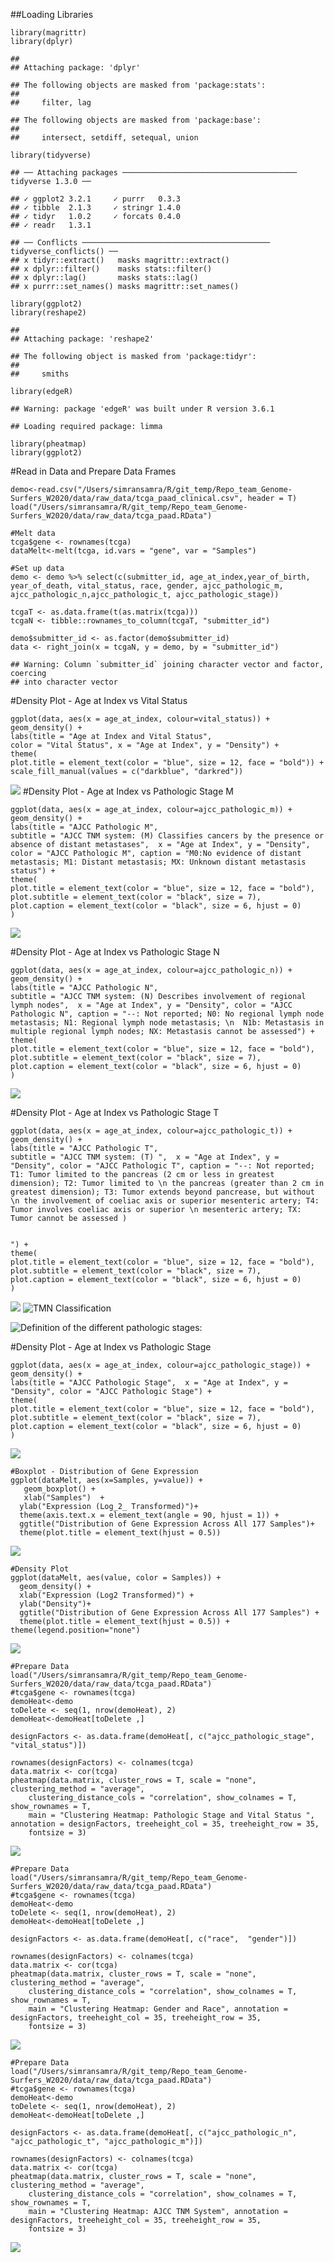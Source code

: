 \#\#Loading Libraries

    library(magrittr)
    library(dplyr)

    ## 
    ## Attaching package: 'dplyr'

    ## The following objects are masked from 'package:stats':
    ## 
    ##     filter, lag

    ## The following objects are masked from 'package:base':
    ## 
    ##     intersect, setdiff, setequal, union

    library(tidyverse)

    ## ── Attaching packages ─────────────────────────────────────── tidyverse 1.3.0 ──

    ## ✓ ggplot2 3.2.1     ✓ purrr   0.3.3
    ## ✓ tibble  2.1.3     ✓ stringr 1.4.0
    ## ✓ tidyr   1.0.2     ✓ forcats 0.4.0
    ## ✓ readr   1.3.1

    ## ── Conflicts ────────────────────────────────────────── tidyverse_conflicts() ──
    ## x tidyr::extract()   masks magrittr::extract()
    ## x dplyr::filter()    masks stats::filter()
    ## x dplyr::lag()       masks stats::lag()
    ## x purrr::set_names() masks magrittr::set_names()

    library(ggplot2)
    library(reshape2)

    ## 
    ## Attaching package: 'reshape2'

    ## The following object is masked from 'package:tidyr':
    ## 
    ##     smiths

    library(edgeR)

    ## Warning: package 'edgeR' was built under R version 3.6.1

    ## Loading required package: limma

    library(pheatmap)
    library(ggplot2)

\#Read in Data and Prepare Data Frames

    demo<-read.csv("/Users/simransamra/R/git_temp/Repo_team_Genome-Surfers_W2020/data/raw_data/tcga_paad_clinical.csv", header = T)
    load("/Users/simransamra/R/git_temp/Repo_team_Genome-Surfers_W2020/data/raw_data/tcga_paad.RData")

    #Melt data
    tcga$gene <- rownames(tcga)
    dataMelt<-melt(tcga, id.vars = "gene", var = "Samples")

    #Set up data
    demo <- demo %>% select(c(submitter_id, age_at_index,year_of_birth, year_of_death, vital_status, race, gender, ajcc_pathologic_m, ajcc_pathologic_n,ajcc_pathologic_t, ajcc_pathologic_stage))

    tcgaT <- as.data.frame(t(as.matrix(tcga)))
    tcgaN <- tibble::rownames_to_column(tcgaT, "submitter_id")

    demo$submitter_id <- as.factor(demo$submitter_id)
    data <- right_join(x = tcgaN, y = demo, by = "submitter_id")

    ## Warning: Column `submitter_id` joining character vector and factor, coercing
    ## into character vector

\#Density Plot - Age at Index vs Vital Status

    ggplot(data, aes(x = age_at_index, colour=vital_status)) + 
    geom_density() +
    labs(title = "Age at Index and Vital Status",
    color = "Vital Status", x = "Age at Index", y = "Density") +
    theme(
    plot.title = element_text(color = "blue", size = 12, face = "bold")) +
    scale_fill_manual(values = c("darkblue", "darkred"))

![](Simran-_files/figure-markdown_strict/fig1-1.png) \#Density Plot -
Age at Index vs Pathologic Stage M

    ggplot(data, aes(x = age_at_index, colour=ajcc_pathologic_m)) + 
    geom_density() +
    labs(title = "AJCC Pathologic M",
    subtitle = "AJCC TNM system: (M) Classifies cancers by the presence or absence of distant metastases",  x = "Age at Index", y = "Density", color = "AJCC Pathologic M", caption = "M0:No evidence of distant metastasis; M1: Distant metastasis; MX: Unknown distant metastasis status") +
    theme(
    plot.title = element_text(color = "blue", size = 12, face = "bold"),
    plot.subtitle = element_text(color = "black", size = 7),
    plot.caption = element_text(color = "black", size = 6, hjust = 0)
    )

![](Simran-_files/figure-markdown_strict/fig2-1.png)

\#Density Plot - Age at Index vs Pathologic Stage N

    ggplot(data, aes(x = age_at_index, colour=ajcc_pathologic_n)) + 
    geom_density() +
    labs(title = "AJCC Pathologic N",
    subtitle = "AJCC TNM system: (N) Describes involvement of regional lymph nodes",  x = "Age at Index", y = "Density", color = "AJCC Pathologic N", caption = "--: Not reported; N0: No regional lymph node metastasis; N1: Regional lymph node metastasis; \n  N1b: Metastasis in multiple regional lymph nodes; NX: Metastasis cannot be assessed") +
    theme(
    plot.title = element_text(color = "blue", size = 12, face = "bold"),
    plot.subtitle = element_text(color = "black", size = 7),
    plot.caption = element_text(color = "black", size = 6, hjust = 0)
    )

![](Simran-_files/figure-markdown_strict/fig3-1.png)

\#Density Plot - Age at Index vs Pathologic Stage T

    ggplot(data, aes(x = age_at_index, colour=ajcc_pathologic_t)) + 
    geom_density() +
    labs(title = "AJCC Pathologic T",
    subtitle = "AJCC TNM system: (T) ",  x = "Age at Index", y = "Density", color = "AJCC Pathologic T", caption = "--: Not reported; T1: Tumor limited to the pancreas (2 cm or less in greatest dimension); T2: Tumor limited to \n the pancreas (greater than 2 cm in greatest dimension); T3: Tumor extends beyond pancrease, but without \n the involvement of coeliac axis or superior mesenteric artery; T4: Tumor involves coeliac axis or superior \n mesenteric artery; TX: Tumor cannot be assessed )


    ") +
    theme(
    plot.title = element_text(color = "blue", size = 12, face = "bold"),
    plot.subtitle = element_text(color = "black", size = 7),
    plot.caption = element_text(color = "black", size = 6, hjust = 0)
    )

![](Simran-_files/figure-markdown_strict/fig4-1.png) ![TMN
Classification](https://www.researchgate.net/publication/279306792/figure/tbl1/AS:601719029379081@1520472404615/TNM-Classification-for-Pancreatic-Cancer-a_W640.jpg)

![Definition of the different pathologic
stages:](https://www.researchgate.net/publication/279306792/figure/tbl2/AS:601719029383177@1520472404649/TNM-Staging-of-Pancreatic-Cancer-a_W640.jpg)

\#Density Plot - Age at Index vs Pathologic Stage

    ggplot(data, aes(x = age_at_index, colour=ajcc_pathologic_stage)) + 
    geom_density() +
    labs(title = "AJCC Pathologic Stage",  x = "Age at Index", y = "Density", color = "AJCC Pathologic Stage") +
    theme(
    plot.title = element_text(color = "blue", size = 12, face = "bold"),
    plot.subtitle = element_text(color = "black", size = 7),
    plot.caption = element_text(color = "black", size = 6, hjust = 0)
    )

![](Simran-_files/figure-markdown_strict/fig5-1.png)

    #Boxplot - Distribution of Gene Expression
    ggplot(dataMelt, aes(x=Samples, y=value)) + 
       geom_boxplot() + 
       xlab("Samples")  + 
      ylab("Expression (Log_2_ Transformed)")+ 
      theme(axis.text.x = element_text(angle = 90, hjust = 1)) +
      ggtitle("Distribution of Gene Expression Across All 177 Samples")+
      theme(plot.title = element_text(hjust = 0.5))

![](Simran-_files/figure-markdown_strict/fig6-1.png)

    #Density Plot
    ggplot(dataMelt, aes(value, color = Samples)) + 
      geom_density() + 
      xlab("Expression (Log2 Transformed)") +
      ylab("Density")+ 
      ggtitle("Distribution of Gene Expression Across All 177 Samples") +
      theme(plot.title = element_text(hjust = 0.5)) + theme(legend.position="none")

![](Simran-_files/figure-markdown_strict/fig7-1.png)

    #Prepare Data
    load("/Users/simransamra/R/git_temp/Repo_team_Genome-Surfers_W2020/data/raw_data/tcga_paad.RData")
    #tcga$gene <- rownames(tcga)
    demoHeat<-demo
    toDelete <- seq(1, nrow(demoHeat), 2)
    demoHeat<-demoHeat[toDelete ,]

    designFactors <- as.data.frame(demoHeat[, c("ajcc_pathologic_stage", "vital_status")])

    rownames(designFactors) <- colnames(tcga)
    data.matrix <- cor(tcga)
    pheatmap(data.matrix, cluster_rows = T, scale = "none", clustering_method = "average", 
        clustering_distance_cols = "correlation", show_colnames = T, show_rownames = T, 
        main = "Clustering Heatmap: Pathologic Stage and Vital Status ", annotation = designFactors, treeheight_col = 35, treeheight_row = 35,
        fontsize = 3)

![](Simran-_files/figure-markdown_strict/fig8-1.png)

    #Prepare Data
    load("/Users/simransamra/R/git_temp/Repo_team_Genome-Surfers_W2020/data/raw_data/tcga_paad.RData")
    #tcga$gene <- rownames(tcga)
    demoHeat<-demo
    toDelete <- seq(1, nrow(demoHeat), 2)
    demoHeat<-demoHeat[toDelete ,]

    designFactors <- as.data.frame(demoHeat[, c("race",  "gender")])

    rownames(designFactors) <- colnames(tcga)
    data.matrix <- cor(tcga)
    pheatmap(data.matrix, cluster_rows = T, scale = "none", clustering_method = "average", 
        clustering_distance_cols = "correlation", show_colnames = T, show_rownames = T, 
        main = "Clustering Heatmap: Gender and Race", annotation = designFactors, treeheight_col = 35, treeheight_row = 35,
        fontsize = 3)

![](Simran-_files/figure-markdown_strict/fig9-1.png)

    #Prepare Data
    load("/Users/simransamra/R/git_temp/Repo_team_Genome-Surfers_W2020/data/raw_data/tcga_paad.RData")
    #tcga$gene <- rownames(tcga)
    demoHeat<-demo
    toDelete <- seq(1, nrow(demoHeat), 2)
    demoHeat<-demoHeat[toDelete ,]

    designFactors <- as.data.frame(demoHeat[, c("ajcc_pathologic_n", "ajcc_pathologic_t", "ajcc_pathologic_m")])

    rownames(designFactors) <- colnames(tcga)
    data.matrix <- cor(tcga)
    pheatmap(data.matrix, cluster_rows = T, scale = "none", clustering_method = "average", 
        clustering_distance_cols = "correlation", show_colnames = T, show_rownames = T, 
        main = "Clustering Heatmap: AJCC TNM System", annotation = designFactors, treeheight_col = 35, treeheight_row = 35,
        fontsize = 3)

![](Simran-_files/figure-markdown_strict/fig10-1.png)
